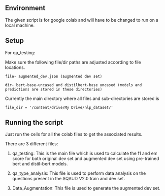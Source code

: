 ## Environment


The given script is for google colab and will have to be changed to run on a local machine.

## Setup

For qa_testing:

Make sure the following file/dir paths are adjusted according to file locations.

`
file- augmented_dev.json (augmented dev set)
`

`
dir- bert-base-uncased and distilbert-base uncased (models and predictions are stored in these directories)
`

Currently the main directory where all files and sub-directories are stored is

`
file_dir = '/content/drive/My Drive/nlp_dataset/'
`

## Running the script

Just run the cells for all the colab files to get the associated results.

There are 3 different files:

1. qa_testing: This is the main file which is used to calculate the f1 and em score for both original dev set and augmented dev set using pre-trained bert and distil-bert models.

2. qa_type_analysis: This file is used to perform data analysis on the questions present in the SQAUD V2.0 train and dev set.

3. Data_Augmentation: This file is used to generate the augmented dev set.
